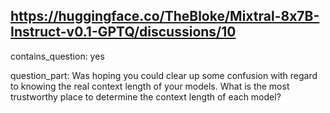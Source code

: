 ## https://huggingface.co/TheBloke/Mixtral-8x7B-Instruct-v0.1-GPTQ/discussions/10

contains_question: yes

question_part: Was hoping you could clear up some confusion with regard to knowing the real context length of your models. What is the most trustworthy place to determine the context length of each model?